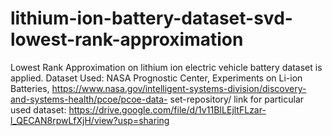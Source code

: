# lithium-ion-battery-dataset-svd-lowest-rank-approximation
Lowest Rank Approximation on lithium ion electric vehicle battery dataset is applied.
Dataset Used: NASA Prognostic Center, Experiments on Li-ion Batteries, https://www.nasa.gov/intelligent-systems-division/discovery-and-systems-health/pcoe/pcoe-data- set-repository/
link for particular used dataset: https://drive.google.com/file/d/1v11BILEjltFLzar-l_QECAN8rpwLfXjH/view?usp=sharing

